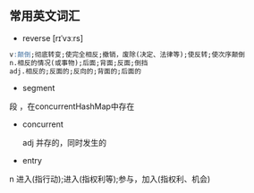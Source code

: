 ## 常用英文词汇

- reverse 
[rɪˈvɜːrs]  

```sql
v:颠倒;彻底转变;使完全相反;撤销，废除(决定、法律等);使反转;使次序颠倒
n.相反的情况(或事物);后面;背面;反面;倒挡
adj.相反的;反面的;反向的;背面的;后面的
```

- segment

段 ，在concurrentHashMap中存在

- concurrent  

  adj 并存的，同时发生的

- entry

n 进入(指行动);进入(指权利等);参与，加入(指权利、机会)